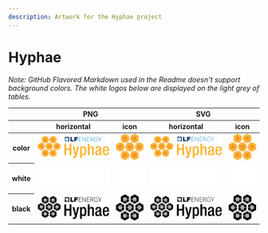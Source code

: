 ```yaml
---
description: Artwork for the Hyphae project
---
```


# Hyphae

*Note: GitHub Flavored Markdown used in the Readme doesn't support background colors. The white logos below are displayed on the light grey of tables.*

<table class="logos-table">
	<thead>
		<tr>
			<th></th>
			<th colspan="2">PNG</th>
			<th colspan="2">SVG</th>
		</tr>
		<tr>
			<th></th>
			<th>horizontal</th>
			<th>icon</th>
			<th>horizontal</th>
			<th>icon</th>
		</tr>
	</thead>	
    <tbody>
		<tr>
			<th>color</th>
			<td><a href="horizontal/color/hyphae-horizontal-color.png" download><img src="horizontal/color/hyphae-horizontal-color.png" width="200"></a></td>
			<td><a href="icon/color/hyphae-icon-color.png" download><img src="icon/color/hyphae-icon-color.png" width="75"></a></td>
			<td><a href="horizontal/color/hyphae-horizontal-color.svg" download><img src="horizontal/color/hyphae-horizontal-color.svg" width="200"></a></td>
			<td><a href="icon/color/hyphae-icon-color.png" download><img src="icon/color/hyphae-icon-color.png" width="75"></a></td>
		</tr>
		<tr>
			<th>white</th>
			<td><a href="horizontal/white/hyphae-horizontal-white.png" download><img src="horizontal/white/hyphae-horizontal-white.png" width="200"></a></td>
			<td><a href="icon/white/hyphae-icon-white.png" download><img src="icon/white/hyphae-icon-white.png" width="75"></a></td>
			<td><a href="horizontal/white/hyphae-horizontal-white.svg" download><img src="horizontal/white/hyphae-horizontal-white.svg" width="200"></a></td>
			<td><a href="icon/white/hyphae-icon-white.png" download><img src="icon/white/hyphae-icon-white.png" width="75"></a></td>
		</tr>
		<tr>
			<th>black</th>
			<td><a href="horizontal/black/hyphae-horizontal-black.png" download><img src="horizontal/black/hyphae-horizontal-black.png" width="200"></a></td>
			<td><a href="icon/black/hyphae-icon-black.png" download><img src="icon/black/hyphae-icon-black.png" width="75"></a></td>
			<td><a href="horizontal/black/hyphae-horizontal-black.svg" download><img src="horizontal/black/hyphae-horizontal-black.svg" width="200"></a></td>
			<td><a href="icon/black/hyphae-icon-black.png" download><img src="icon/black/hyphae-icon-black.png" width="75"></a></td>
		</tr>
	</tbody>	
</table>

